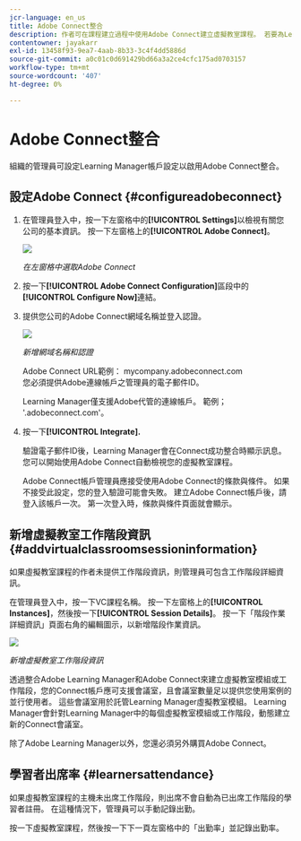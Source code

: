 ```yaml
---
jcr-language: en_us
title: Adobe Connect整合
description: 作者可在課程建立過程中使用Adobe Connect建立虛擬教室課程。 若要為Learning Manager帳戶啟用Adobe Connect，請聯絡組織的管理員。
contentowner: jayakarr
exl-id: 13458f93-9ea7-4aab-8b33-3c4f4dd5886d
source-git-commit: a0c01c0d691429bd66a3a2ce4cfc175ad0703157
workflow-type: tm+mt
source-wordcount: '407'
ht-degree: 0%

---
```


# Adobe Connect整合

組織的管理員可設定Learning Manager帳戶設定以啟用Adobe Connect整合。

## 設定Adobe Connect {#configureadobeconnect}

1. 在管理員登入中，按一下左窗格中的&#x200B;**[!UICONTROL Settings]**&#x200B;以檢視有關您公司的基本資訊。 按一下左窗格上的&#x200B;**[!UICONTROL Adobe Connect]**。

   ![](assets/left-pane.png)

   *在左窗格中選取Adobe Connect*

1. 按一下&#x200B;**[!UICONTROL Adobe Connect Configuration]**&#x200B;區段中的&#x200B;**[!UICONTROL Configure Now]**&#x200B;連結。

   <!--![](assets/configure-now-connect.png)-->

1. 提供您公司的Adobe Connect網域名稱並登入認證。

   ![](assets/adobeconnect-config.png)

   *新增網域名稱和認證*

   Adobe Connect URL範例： mycompany.adobeconnect.com\
   您必須提供Adobe連線帳戶之管理員的電子郵件ID。

   Learning Manager僅支援Adobe代管的連線帳戶。 範例； &#39;.adobeconnect.com&#39;。

1. 按一下&#x200B;**[!UICONTROL Integrate].**

   驗證電子郵件ID後，Learning Manager會在Connect成功整合時顯示訊息。 您可以開始使用Adobe Connect自動檢視您的虛擬教室課程。

   Adobe Connect帳戶管理員應接受使用Adobe Connect的條款與條件。 如果不接受此設定，您的登入驗證可能會失敗。 建立Adobe Connect帳戶後，請登入該帳戶一次。 第一次登入時，條款與條件頁面就會顯示。

   <!--![](assets/mail-confirmation.png)-->

## 新增虛擬教室工作階段資訊 {#addvirtualclassroomsessioninformation}

如果虛擬教室課程的作者未提供工作階段資訊，則管理員可包含工作階段詳細資訊。

在管理員登入中，按一下VC課程名稱。 按一下左窗格上的&#x200B;**[!UICONTROL Instances]**，然後按一下&#x200B;**[!UICONTROL Session Details]**。  按一下「階段作業詳細資訊」頁面右角的編輯圖示，以新增階段作業資訊。

![](assets/session-creation-admin.png)

*新增虛擬教室工作階段資訊*

透過整合Adobe Learning Manager和Adobe Connect來建立虛擬教室模組或工作階段，您的Connect帳戶應可支援會議室，且會議室數量足以提供您使用案例的並行使用者。 這些會議室用於託管Learning Manager虛擬教室模組。 Learning Manager會針對Learning Manager中的每個虛擬教室模組或工作階段，動態建立新的Connect會議室。

除了Adobe Learning Manager以外，您還必須另外購買Adobe Connect。

## 學習者出席率 {#learnersattendance}

如果虛擬教室課程的主機未出席工作階段，則出席不會自動為已出席工作階段的學習者註冊。 在這種情況下，管理員可以手動記錄出勤。

按一下虛擬教室課程，然後按一下下一頁左窗格中的「出勤率」並記錄出勤率。
